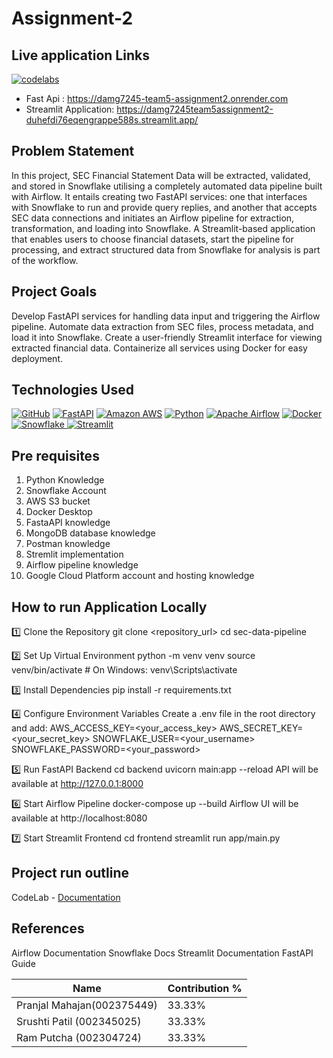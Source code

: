 # Assignment-2

## Live application Links
[![codelabs](https://img.shields.io/badge/codelabs-4285F4?style=for-the-badge&logo=codelabs&logoColor=white)](https://codelabs-preview.appspot.com/?file_id=10LyLUw6ExvnydJ-WWU9VY5ZdL0ZN6cSuQ4gK6o7-hZo#3)

- Fast Api : https://damg7245-team5-assignment2.onrender.com
- Streamlit Application: https://damg7245team5assignment2-duhefdi76eqengrappe588s.streamlit.app/

## Problem Statement 
In this project, SEC Financial Statement Data will be extracted, validated, and stored in Snowflake utilising a completely automated data pipeline built with Airflow. It entails creating two FastAPI services: one that interfaces with Snowflake to run and provide query replies, and another that accepts SEC data connections and initiates an Airflow pipeline for extraction, transformation, and loading into Snowflake. A Streamlit-based application that enables users to choose financial datasets, start the pipeline for processing, and extract structured data from Snowflake for analysis is part of the workflow.
 
## Project Goals
Develop FastAPI services for handling data input and triggering the Airflow pipeline.
Automate data extraction from SEC files, process metadata, and load it into Snowflake.
Create a user-friendly Streamlit interface for viewing extracted financial data.
Containerize all services using Docker for easy deployment.

## Technologies Used
[![GitHub](https://img.shields.io/badge/GitHub-100000?style=for-the-badge&logo=github&logoColor=white)](https://github.com/)
[![FastAPI](https://img.shields.io/badge/fastapi-109989?style=for-the-badge&logo=FASTAPI&logoColor=white)](https://fastapi.tiangolo.com/)
[![Amazon AWS](https://img.shields.io/badge/Amazon_AWS-FF9900?style=for-the-badge&logo=amazonaws&logoColor=white)](https://aws.amazon.com/)
[![Python](https://img.shields.io/badge/Python-FFD43B?style=for-the-badge&logo=python&logoColor=blue)](https://www.python.org/)
[![Apache Airflow](https://img.shields.io/badge/Airflow-017CEE?style=for-the-badge&logo=Apache%20Airflow&logoColor=white)](https://airflow.apache.org/)
[![Docker](https://img.shields.io/badge/Docker-%232496ED?style=for-the-badge&logo=Docker&color=blue&logoColor=white)](https://www.docker.com)
[![Snowflake](https://img.shields.io/badge/snowflake-%234285F4?style=for-the-badge&logo=snowflake&link=https%3A%2F%2Fwww.snowflake.com%2Fen%2F%3F_ga%3D2.41504805.669293969.1706151075-1146686108.1701841103%26_gac%3D1.160808527.1706151104.Cj0KCQiAh8OtBhCQARIsAIkWb68j5NxT6lqmHVbaGdzQYNSz7U0cfRCs-STjxZtgPcZEV-2Vs2-j8HMaAqPsEALw_wcB&logoColor=white)
](https://www.snowflake.com/en/?_ga=2.41504805.669293969.1706151075-1146686108.1701841103&_gac=1.160808527.1706151104.Cj0KCQiAh8OtBhCQARIsAIkWb68j5NxT6lqmHVbaGdzQYNSz7U0cfRCs-STjxZtgPcZEV-2Vs2-j8HMaAqPsEALw_wcB)
[![Streamlit](https://img.shields.io/badge/Streamlit-FF4B4B?style=for-the-badge&logo=Streamlit&logoColor=white)](https://streamlit.io/)

## Pre requisites
1. Python Knowledge
2. Snowflake Account
3. AWS S3 bucket
4. Docker Desktop
5. FastaAPI knowledge
6. MongoDB database knowledge
7. Postman knowledge
8. Stremlit implementation
9. Airflow pipeline knowledge
10. Google Cloud Platform account and hosting knowledge


## How to run Application Locally
1️⃣ Clone the Repository
git clone <repository_url>
cd sec-data-pipeline

2️⃣ Set Up Virtual Environment
python -m venv venv
source venv/bin/activate  # On Windows: venv\Scripts\activate

3️⃣ Install Dependencies
pip install -r requirements.txt

4️⃣ Configure Environment Variables
Create a .env file in the root directory and add:
AWS_ACCESS_KEY=<your_access_key>
AWS_SECRET_KEY=<your_secret_key>
SNOWFLAKE_USER=<your_username>
SNOWFLAKE_PASSWORD=<your_password>

5️⃣ Run FastAPI Backend
cd backend
uvicorn main:app --reload
API will be available at http://127.0.0.1:8000

6️⃣ Start Airflow Pipeline
docker-compose up --build
Airflow UI will be available at http://localhost:8080

7️⃣ Start Streamlit Frontend
cd frontend
streamlit run app/main.py


## Project run outline

CodeLab - [Documentation](https://codelabs-preview.appspot.com/?file_id=10LyLUw6ExvnydJ-WWU9VY5ZdL0ZN6cSuQ4gK6o7-hZo#3) 

## References
Airflow Documentation
Snowflake Docs
Streamlit Documentation
FastAPI Guide

  
  Name | Contribution %|
  --- |--- |
Pranjal Mahajan(002375449)  | 33.33% | 
 Srushti Patil (002345025)   | 33.33% | 
 Ram Putcha (002304724) | 33.33% |
